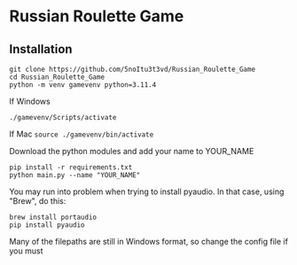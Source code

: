 # Russian Roulette Game



## Installation 

```
git clone https://github.com/5noItu3t3vd/Russian_Roulette_Game
cd Russian_Roulette_Game
python -m venv gamevenv python=3.11.4

```

If Windows
```
./gamevenv/Scripts/activate
```

If Mac
```source ./gamevenv/bin/activate```


Download the python modules and add your name to YOUR_NAME


```
pip install -r requirements.txt
python main.py --name "YOUR_NAME"

```

You may run into problem when trying to install pyaudio.
In that case, using "Brew", do this:

```
brew install portaudio
pip install pyaudio
```


Many of the filepaths are still in Windows format, so change the config file if you must 

